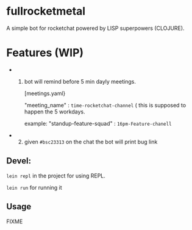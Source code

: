# fullrocketmetal

A simple bot for rocketchat powered by LISP superpowers (CLOJURE).

# Features (WIP)

- 01) bot will remind before 5 min dayly meetings.

      [meetings.yaml}

      "meeting_name" : `time-rocketchat-channel` ( this is supposed to happen the 5 workdays.
  
       example: "standup-feature-squad" : `16pm-Feature-chanell`


- 02) given `#bsc23313` on the chat the bot will  print bug link


## Devel:

`lein repl` in the project for using REPL.

`lein run` for running it

## Usage

FIXME
